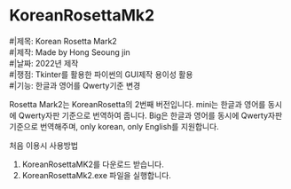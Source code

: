 # KoreanRosettaMk2

#|제목: Korean Rosetta Mark2                            
#|제작: Made by Hong Seoung jin                            
#|날짜: 2022년 제작                                              
#|쟁점: Tkinter를 활용한 파이썬의 GUI제작 용이성 활용    
#|기능: 한글과 영어를 Qwerty기준 변경                    

Rosetta Mark2는 KoreanRosetta의 2번째 버전입니다.
mini는 한글과 영어를 동시에 Qwerty자판 기준으로 번역하여 줍니다.
Big은 한글과 영어를 동시에 Qwerty자판 기준으로 번역해주며, only korean, only English를 지원합니다.

처음 이용시 사용방법
1. KoreanRosettaMK2를 다운로드 받습니다.
2. KoreanRosettaMk2.exe 파일을 실행합니다.
